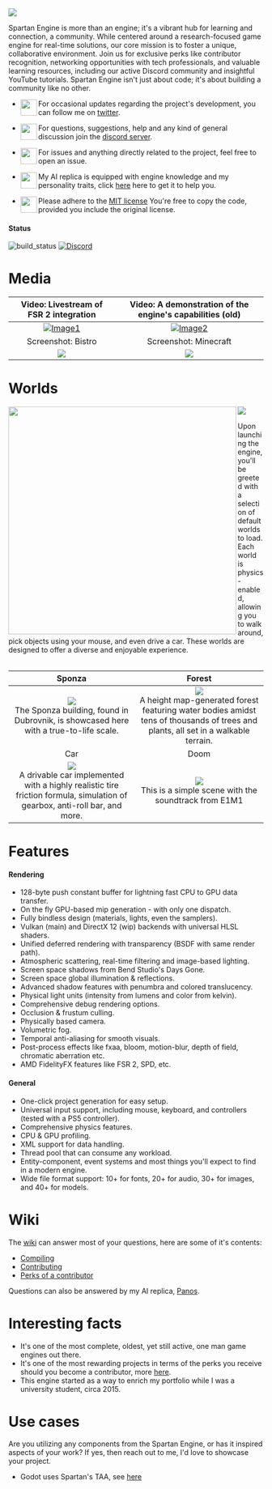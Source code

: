 
<img align="center" padding="2" src="https://raw.githubusercontent.com/PanosK92/SpartanEngine/master/data/textures/banner.bmp"/>

<p> Spartan Engine is more than an engine; it's a vibrant hub for learning and connection, a community. While centered around a research-focused game engine for real-time solutions, our core mission is to foster a unique, collaborative environment. Join us for exclusive perks like contributor recognition, networking opportunities with tech professionals, and valuable learning resources, including our active Discord community and insightful YouTube tutorials. Spartan Engine isn't just about code; it's about building a community like no other.</p>

- <img align="left" width="32" src="https://clipart.info/images/ccovers/1534043159circle-twitter-logo-png.png"/>For occasional updates regarding the project's development, you can follow me on <a href="https://twitter.com/panoskarabelas1?ref_src=twsrc%5Etfw">twitter</a>.
  
- <img align="left" width="32" height="32" src="https://www.freeiconspng.com/thumbs/discord-icon/discord-icon-7.png">For questions, suggestions, help and any kind of general discussion join the [discord server](https://discord.gg/TG5r2BS).
  
- <img align="left" width="32" height="32" src="https://www.freeiconspng.com/uploads/git-github-hub-icon-25.png">For issues and anything directly related to the project, feel free to open an issue.
  
- <img align="left" width="32" height="32" src="https://cdn3d.iconscout.com/3d/premium/thumb/ai-5143193-4312366.png?f=webp">My AI replica is equipped with engine knowledge and my personality traits, click [here](https://chat.openai.com/g/g-etpaCChzi-spartan) here to get it to help you.

- <img align="left" width="32" height="32" src="https://i0.wp.com/opensource.org/wp-content/uploads/2023/01/cropped-cropped-OSI_Horizontal_Logo_0-e1674081292667.png">Please adhere to the <a href="https://en.wikipedia.org/wiki/MIT_License">MIT license</a> You're free to copy the code, provided you include the original license.
  
#### Status
![build_status](https://github.com/PanosK92/SpartanEngine/actions/workflows/workflow.yml/badge.svg)
[![Discord](https://img.shields.io/discord/677302405263785986?logo=discord&label=Discord&color=5865F2&logoColor=white)](https://discord.gg/TG5r2BS)

# Media

| Video: Livestream of FSR 2 integration | Video: A demonstration of the engine's capabilities (old) |
|:-:|:-:|
| [![Image1](https://raw.githubusercontent.com/PanosK92/SpartanEngine/master/.github/images/readme_1.4.jpg)](https://www.youtube.com/watch?v=QhyMal6RY7M) | [![Image2](https://i.imgur.com/j6zIEI9.jpg)](https://www.youtube.com/watch?v=RIae1ma_DSo) |
| Screenshot: Bistro | Screenshot: Minecraft |
| <img src="https://raw.githubusercontent.com/PanosK92/SpartanEngine/master/.github/images/readme_1.1.jpg"/> | <img src="https://raw.githubusercontent.com/PanosK92/SpartanEngine/master/.github/images/readme_1.2.jpg"/> |

# Worlds
<img src="https://raw.githubusercontent.com/PanosK92/SpartanEngine/master/.github/images/world_forest.png"/>
<img align="left" width="450" src="https://raw.githubusercontent.com/PanosK92/SpartanEngine/master/.github/images/world_selection.png"/>

Upon launching the engine, you'll be greeted with a selection of default worlds to load. Each world is physics-enabled, allowing you to walk around, pick objects using your mouse, and even drive a car. These worlds are designed to offer a diverse and enjoyable experience.  
<br clear="left"/>

| Sponza | Forest |
|:-:|:-:|
| <img src="https://raw.githubusercontent.com/PanosK92/SpartanEngine/master/.github/images/world_sponza.png"/><br>The Sponza building, found in Dubrovnik, is showcased here with a true-to-life scale. | <img src="https://raw.githubusercontent.com/PanosK92/SpartanEngine/master/.github/images/world_forest.png"/><br>A height map-generated forest featuring water bodies amidst tens of thousands of trees and plants, all set in a walkable terrain. |
| Car | Doom |
| <img src="https://raw.githubusercontent.com/PanosK92/SpartanEngine/master/.github/images/world_car.png"/><br>A drivable car implemented with a highly realistic tire friction formula, simulation of gearbox, anti-roll bar, and more. | <img src="https://raw.githubusercontent.com/PanosK92/SpartanEngine/master/.github/images/world_doom.png"/><br>This is a simple scene with the soundtrack from E1M1 |

# Features
#### Rendering
- 128-byte push constant buffer for lightning fast CPU to GPU data transfer.
- On the fly GPU-based mip generation - with only one dispatch.
- Fully bindless design (materials, lights, even the samplers).
- Vulkan (main) and DirectX 12 (wip) backends with universal HLSL shaders.
- Unified deferred rendering with transparency (BSDF with same render path).
- Atmospheric scattering, real-time filtering and image-based lighting.
- Screen space shadows from Bend Studio's Days Gone.
- Screen space global illumination & reflections.
- Advanced shadow features with penumbra and colored translucency.
- Physical light units (intensity from lumens and color from kelvin).
- Comprehensive debug rendering options.
- Occlusion & frustum culling.
- Physically based camera.
- Volumetric fog.
- Temporal anti-aliasing for smooth visuals.
- Post-process effects like fxaa, bloom, motion-blur, depth of field, chromatic aberration etc.
- AMD FidelityFX features like FSR 2, SPD, etc.
#### General
- One-click project generation for easy setup.
- Universal input support, including mouse, keyboard, and controllers (tested with a PS5 controller).
- Comprehensive physics features.
- CPU & GPU profiling.
- XML support for data handling.
- Thread pool that can consume any workload.
- Entity-component, event systems and most things you'll expect to find in a modern engine.
- Wide file format support: 10+ for fonts, 20+ for audio, 30+ for images, and 40+ for models.

# Wiki
The [wiki](https://github.com/PanosK92/SpartanEngine/wiki/Wiki) can answer most of your questions, here are some of it's contents:
- [Compiling](https://github.com/PanosK92/SpartanEngine/wiki/Compiling) 
- [Contributing](https://github.com/PanosK92/SpartanEngine/blob/master/contributing.md)
- [Perks of a contributor](https://github.com/PanosK92/SpartanEngine/wiki/Perks-of-a-contributor)

Questions can also be answered by my AI replica, [Panos](https://chat.openai.com/g/g-etpaCChzi-spartan).

# Interesting facts
- It's one of the most complete, oldest, yet still active, one man game engines out there.
- It's one of the most rewarding projects in terms of the perks you receive should you become a contributor, more [here](https://github.com/PanosK92/SpartanEngine/wiki/Perks-of-a-contributor).
- This engine started as a way to enrich my portfolio while I was a university student, circa 2015.

# Use cases
Are you utilizing any components from the Spartan Engine, or has it inspired aspects of your work? If yes, then reach out to me, I'd love to showcase your project.
- Godot uses Spartan's TAA, see [here](https://github.com/godotengine/godot/blob/37d51d2cb7f6e47bef8329887e9e1740a914dc4e/servers/rendering/renderer_rd/shaders/effects/taa_resolve.glsl#L2)

